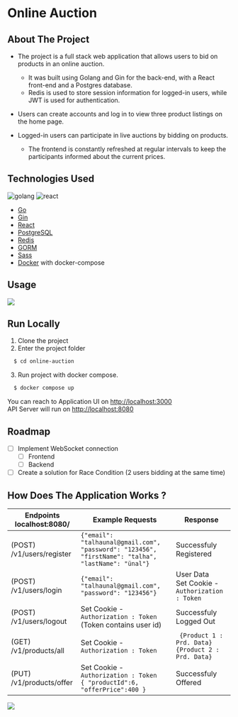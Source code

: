 # Online Auction

## About The Project


* The project is a full stack web application that allows users to bid on products in an online auction.
    * It was built using Golang and Gin for the back-end, with a React front-end and a Postgres database.
    * Redis is used to store session information for logged-in users, while JWT is used for authentication.

* Users can create accounts and log in to view three product listings on the home page.
* Logged-in users can participate in live auctions by bidding on products.
    * The frontend is constantly refreshed at regular intervals to keep the participants informed about the current prices.

## Technologies Used

![golang](https://badges.aleen42.com/src/golang.svg) ![react](https://badges.aleen42.com/src/react.svg)

- [Go](https://go.dev/)
- [Gin](https://github.com/gin-gonic/gin)
- [React](https://react.dev/)
- [PostgreSQL](https://www.postgresql.org/)
- [Redis](https://redis.io/)
- [GORM](https://gorm.io/)
- [Sass](https://sass-lang.com/)
- [Docker](https://www.docker.com/) with docker-compose

## Usage

![](https://i.imgur.com/r6xJn8B.gif)

## Run Locally

1. Clone the project
2. Enter the project folder

```bash
  $ cd online-auction
```

3. Run project with docker compose.

```bash
  $ docker compose up
```

You can reach to Application UI on [http://localhost:3000](http://localhost:3000)<br>
API Server will run on [http://localhost:8080](http://localhost:8080)


## Roadmap

- [ ] Implement WebSocket connection
    - [ ] Frontend
    - [ ] Backend
- [ ] Create a solution for Race Condition (2 users bidding at the same time)

## How Does The Application Works ?

| Endpoints localhost:8080/ | Example Requests                                                                                   | Response                                                 |
| ------------------------- | -------------------------------------------------------------------------------------------------- | -------------------------------------------------------- |
| (POST) /v1/users/register | `{"email": "talhaunal@gmail.com", "password": "123456", "firstName": "talha", "lastName": "ünal"}` | Successfuly Registered                                   |
| (POST) /v1/users/login    | `{"email": "talhaunal@gmail.com", "password": "123456"}     `                                      | User Data <br> Set Cookie - <br> `Authorization : Token` |
| (POST) /v1/users/logout   | Set Cookie - ` Authorization : Token` (Token contains user id)                                     | Successfuly Logged Out                                   |
| (GET) /v1/products/all    | Set Cookie - ` Authorization : Token`                                                              | ` {Product 1 : Prd. Data}` `{Product 2 : Prd. Data} `    |
| (PUT) /v1/products/offer  | Set Cookie - `Authorization : Token` <br> `{ "productId":6, "offerPrice":400 }  `                  | Successfuly Offered                                      


![](https://i.imgur.com/27rEuH9.png)
